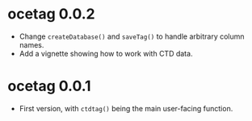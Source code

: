 # ocetag 0.0.2

* Change `createDatabase()` and `saveTag()` to handle arbitrary column names.
* Add a vignette showing how to work with CTD data.

# ocetag 0.0.1

* First version, with `ctdtag()` being the main user-facing function.

